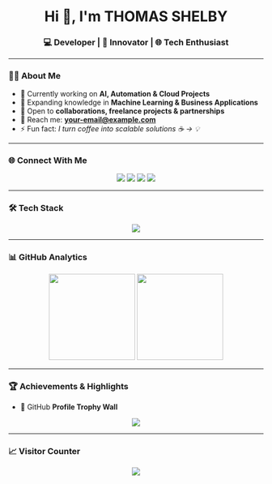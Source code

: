 <h1 align="center">Hi 👋, I'm THOMAS SHELBY</h1>
<h3 align="center">💻 Developer | 🚀 Innovator | 🌐 Tech Enthusiast</h3>

---

### 👨‍💻 About Me  
- 🔭 Currently working on **AI, Automation & Cloud Projects**  
- 🌱 Expanding knowledge in **Machine Learning & Business Applications**  
- 💼 Open to **collaborations, freelance projects & partnerships**  
- 📩 Reach me: **your-email@example.com**  
- ⚡ Fun fact: *I turn coffee into scalable solutions ☕ → 💡*  

---

### 🌐 Connect With Me  
<p align="center">
<a href="https://linkedin.com/in/your-profile" target="_blank"><img src="https://img.shields.io/badge/LinkedIn-%230077B5.svg?&logo=linkedin&logoColor=white" /></a>
<a href="https://twitter.com/your-handle" target="_blank"><img src="https://img.shields.io/badge/Twitter-%231DA1F2.svg?&logo=twitter&logoColor=white" /></a>
<a href="https://instagram.com/your-username" target="_blank"><img src="https://img.shields.io/badge/Instagram-%23E4405F.svg?&logo=instagram&logoColor=white" /></a>
<a href="mailto:your-email@example.com"><img src="https://img.shields.io/badge/Email-D14836?logo=gmail&logoColor=white" /></a>
</p>

---

### 🛠️ Tech Stack  
<p align="center">
<img src="https://skillicons.dev/icons?i=python,cpp,java,js,ts,react,nodejs,express,mongodb,html,css,tailwind,figma,git,linux,aws,docker,kubernetes" />
</p>

---

### 📊 GitHub Analytics  
<p align="center">
<img src="https://github-readme-stats.vercel.app/api?username=THOMAS-SHELBY001&show_icons=true&theme=tokyonight&hide_border=true" height="170px"/>
<img src="https://github-readme-streak-stats.herokuapp.com/?user=THOMAS-SHELBY001&theme=tokyonight&hide_border=true" height="170px"/>
</p>

---

### 🏆 Achievements & Highlights  
- 🌟 GitHub **Profile Trophy Wall**  
<p align="center">
<img src="https://github-profile-trophy.vercel.app/?username=THOMAS-SHELBY001&theme=darkhub&no-frame=true&row=1&column=7" />
</p>

---

### 📈 Visitor Counter  
<p align="center">
<img src="https://komarev.com/ghpvc/?username=THOMAS-SHELBY001&color=blue&style=flat-square" />
</p>
